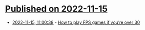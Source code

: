 # [Published on 2022-11-15](index.md)

* [2022-11-15, 11:00:38](https://news.ycombinator.com/item?id=33607724) - [How to play FPS games if you’re over 30](https://www.theguardian.com/games/2022/nov/15/you-cant-out-shoot-a-teenager-how-to-play-first-person-shooters-if-youre-over-30)
